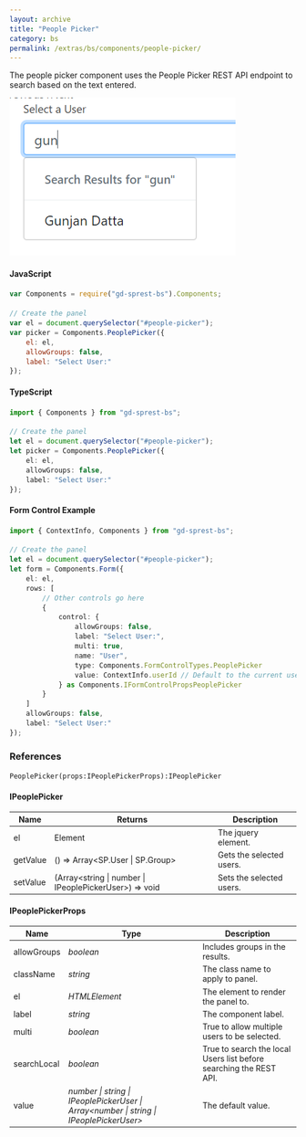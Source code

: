 ```yaml
---
layout: archive
title: "People Picker"
category: bs
permalink: /extras/bs/components/people-picker/
---
```

The people picker component uses the People Picker REST API endpoint to search based on the text entered.

![People Picker](/assets/images/people-picker.png)

#### JavaScript
```js
var Components = require("gd-sprest-bs").Components;

// Create the panel
var el = document.querySelector("#people-picker");
var picker = Components.PeoplePicker({
    el: el,
    allowGroups: false,
    label: "Select User:"
});
```

#### TypeScript

```ts
import { Components } from "gd-sprest-bs";

// Create the panel
let el = document.querySelector("#people-picker");
let picker = Components.PeoplePicker({
    el: el,
    allowGroups: false,
    label: "Select User:"
});
```

#### Form Control Example

```ts
import { ContextInfo, Components } from "gd-sprest-bs";

// Create the panel
let el = document.querySelector("#people-picker");
let form = Components.Form({
    el: el,
    rows: [
        // Other controls go here
        {
            control: {
                allowGroups: false,
                label: "Select User:",
                multi: true,
                name: "User",
                type: Components.FormControlTypes.PeoplePicker
                value: ContextInfo.userId // Default to the current user
            } as Components.IFormControlPropsPeoplePicker
        }
    ]
    allowGroups: false,
    label: "Select User:"
});
```

### References

```
PeoplePicker(props:IPeoplePickerProps):IPeoplePicker
```

#### IPeoplePicker

| Name | Returns | Description |
| --- | --- | --- |
| el | Element | The jquery element. |
| getValue | () => Array<SP.User \| SP.Group> | Gets the selected users. |
| setValue | (Array<string \| number \| IPeoplePickerUser>) => void | Sets the selected users. |

#### IPeoplePickerProps

| Name | Type | Description |
| --- | --- | --- |
| allowGroups | _boolean_ | Includes groups in the results. |
| className | _string_ | The class name to apply to panel. |
| el | _HTMLElement_ | The element to render the panel to. |
| label | _string_ | The component label. |
| multi | _boolean_ | True to allow multiple users to be selected. |
| searchLocal | _boolean_ | True to search the local Users list before searching the REST API. |
| value | _number \| string \| IPeoplePickerUser \| Array<number \| string \| IPeoplePickerUser>_ | The default value. |